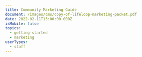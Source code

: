 ```yaml
---
title: Community Marketing Guide
document: /images/cms/copy-of-lifeloop-marketing-packet.pdf
date: 2022-02-11T13:00:00.000Z
isMobile: false
topics:
  - getting-started
  - marketing
userTypes:
  - staff
---
```

